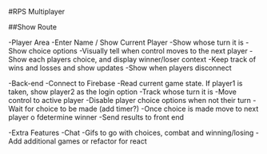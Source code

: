 #RPS Multiplayer

##Show Route

-Player Area
  -Enter Name / Show Current Player
  -Show whose turn it is
  -Show choice options
  -Visually tell when control moves to the next player
  -Show each players choice, and display winner/loser context
  -Keep track of wins and losses and show updates
  -Show when players disconnect

-Back-end
  -Connect to Firebase
  -Read current game state. If player1 is taken, show player2 as the login option
  -Track whose turn it is
  -Move control to active player
  -Disable player choice options when not their turn
  -Wait for choice to be made (add timer?)
  -Once choice is made move to next player o fdetermine winner
  -Send results to front end

-Extra Features
  -Chat
  -Gifs to go with choices, combat and winning/losing
  -Add additional games or refactor for react